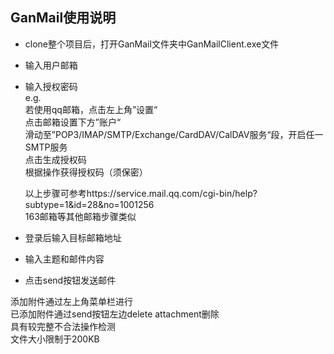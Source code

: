 ## GanMail使用说明

- clone整个项目后，打开GanMail文件夹中GanMailClient.exe文件

- 输入用户邮箱

- 输入授权密码  
   e.g.   
   若使用qq邮箱，点击左上角”设置“  
   点击邮箱设置下方”账户“  
   滑动至”POP3/IMAP/SMTP/Exchange/CardDAV/CalDAV服务“段，开启任一SMTP服务  
   点击生成授权码  
   根据操作获得授权码（须保密）  

   以上步骤可参考https://service.mail.qq.com/cgi-bin/help?subtype=1&id=28&no=1001256  
   163邮箱等其他邮箱步骤类似  

- 登录后输入目标邮箱地址

- 输入主题和邮件内容

- 点击send按钮发送邮件

添加附件通过左上角菜单栏进行  
已添加附件通过send按钮左边delete attachment删除  
具有较完整不合法操作检测  
文件大小限制于200KB